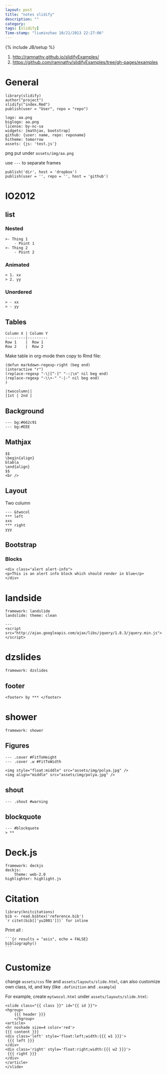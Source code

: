 ```yaml
---
layout: post
title: "notes slidify"
description: ""
category:
tags: [slidify]
Time-stamp: "liuminzhao 10/21/2013 22:27:06"
---
```

{% include JB/setup %}

1. <http://ramnathv.github.io/slidifyExamples/>
2. <https://github.com/ramnathv/slidifyExamples/tree/gh-pages/examples>

# General #

	library(slidify)
	author("project")
	slidify("index.Rmd")
	publish(user = "User", repo = "repo")

	logo: aa.png
	biglogo: aa.png
	license: by-nc-sa
	widgets: [mathjax, bootstrap]
	github: {user: name, repo: reponame}
	hitheme: tomorrow
	assets: {js: 'test.js'}

png put under `assets/img/aa.png`

use `---` to separate frames

	publish('dir', host = 'dropbox')
	publish(user = '', repo = '', host = 'github')


# IO2012 #

## list ##

### Nested ###

	>- Thing 1
		- Point 1
	>- Thing 2
		- Point 2

### Animated ###

	> 1. xx
	> 2. yy

### Unordered ###

	> - xx
	> - yy

## Tables ##

	Column X | Column Y
	---------|---------
	Row 1    |  Row 1
	Row 2    |  Row 2

Make table in  org-mode then copy to Rmd file:

	(defun markdown-regexp-right (beg end)
	(interactive "r")
	(replace-regexp "-\|[^-]" "-:|\n" nil beg end)
	(replace-regexp "-\\+-" "-|-" nil beg end)
	)

	|twocolumn||
	|1st | 2nd |

## Background ##

	--- bg:#662c91
	--- bg:#EEE

## Mathjax ##

	$$
	\begin{align}
	blabla
	\end{align}
	$$
	<br />

## Layout ##

Two column

	--- &twocol
	*** left
	xxx
	*** right
	yyy

## Bootstrap ##

### Blocks ###

	<div class="alert alert-info">
	<p>This is an alert info block which should render in blue</p>
	</div>


# landside #

	framework: landslide
	landslide: theme: clean

	---
	<script src="http://ajax.googleapis.com/ajax/libs/jquery/1.8.3/jquery.min.js"></script>

# dzslides #

	framework: dzslides

## footer ##

	<footer> by *** </footer>

# shower #

	framework: shower

## Figures ##

	--- .cover #FitToHeight
	--- .cover .w #FitToWidth

	<img style="float:middle" src="assets/img/polya.jpg" />
	<img align="middle" src="assets/img/polya.jpg" />

## shout ##

	--- .shout #warning

## blockquote ##

	--- #blockquote
	> **

# Deck.js #

	framework: deckjs
	deckjs:
		theme: web-2.0
	highlighter: highlight.js

# Citation #

	library(knitcitations)
	bib <- read.bibtex('reference.bib')
	`r citet(bib[['yu2001']])` for inline

Print all :

	```{r results = "asis", echo = FALSE}
	bibliography()
	```

# Customize #

change `assets/css` file and `assets/layouts/slide.html`, can also
customize own class, id, and key (like `.definition` and `.example`)

For example, create `mytwocol.html` under `assets/layouts/slide.html`:

	<slide class="{{ class }}" id="{{ id }}">
	<hgroup>
		{{{ header }}}
		</hgroup>
	<article>
    <hr noshade size=4 color='red'>
    {{{ content }}}
    <div class='left' style='float:left;width:{{{ w1 }}}'>
     {{{ left }}}
    </div>
    <div class='right' style='float:right;width:{{{ w2 }}}'>
     {{{ right }}}
    </div>
	</article>
	</slide>

